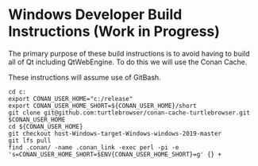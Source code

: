 # Windows Developer Build Instructions (Work in Progress)

The primary purpose of these build instructions is to avoid having to build all of Qt including QtWebEngine.
To do this we will use the Conan Cache.

These instructions will assume use of GitBash.

~~~
cd c:
export CONAN_USER_HOME="c:/release"
export CONAN_USER_HOME_SHORT=${CONAN_USER_HOME}/short
git clone git@github.com:turtlebrowser/conan-cache-turtlebrowser.git $CONAN_USER_HOME
cd ${CONAN_USER_HOME}
git checkout host-Windows-target-Windows-windows-2019-master
git lfs pull
find .conan/ -name .conan_link -exec perl -pi -e 's=CONAN_USER_HOME_SHORT=$ENV{CONAN_USER_HOME_SHORT}=g' {} +
~~~
